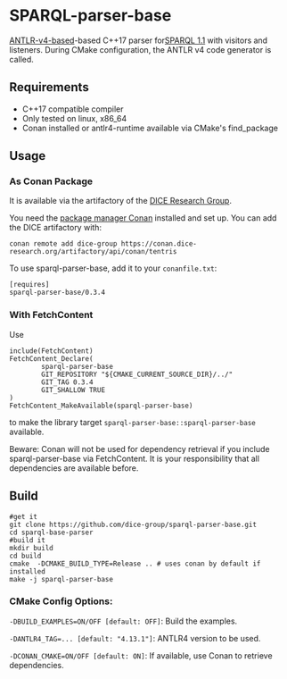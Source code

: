 # SPARQL-parser-base

[ANTLR-v4-based](https://github.com/antlr/antlr4)-based C++17 parser for[SPARQL 1.1](https://www.w3.org/TR/sparql11-overview/)
with visitors and listeners. During CMake configuration, the ANTLR v4 code generator is called. 

## Requirements

- C++17 compatible compiler
- Only tested on linux, x86_64
- Conan installed or antlr4-runtime available via CMake's find_package

## Usage

### As Conan Package

It is available via the artifactory of the [DICE Research Group](https://dice-research.org/).

You need the [package manager Conan](https://conan.io/downloads.html) installed and set up. You can add the DICE
artifactory with:

```shell
conan remote add dice-group https://conan.dice-research.org/artifactory/api/conan/tentris
```

To use sparql-parser-base, add it to your `conanfile.txt`:

```
[requires]
sparql-parser-base/0.3.4
```

### With FetchContent

Use 

```
include(FetchContent)
FetchContent_Declare(
        sparql-parser-base
        GIT_REPOSITORY "${CMAKE_CURRENT_SOURCE_DIR}/../"
        GIT_TAG 0.3.4
        GIT_SHALLOW TRUE
)
FetchContent_MakeAvailable(sparql-parser-base)
```

to make the library target `sparql-parser-base::sparql-parser-base` available.

Beware: Conan will not be used for dependency retrieval if you include sparql-parser-base via FetchContent. It is your
responsibility that all dependencies are available before.

## Build

```shell
#get it 
git clone https://github.com/dice-group/sparql-parser-base.git
cd sparql-base-parser
#build it
mkdir build
cd build
cmake  -DCMAKE_BUILD_TYPE=Release .. # uses conan by default if installed
make -j sparql-parser-base
```

### CMake Config Options:

`-DBUILD_EXAMPLES=ON/OFF [default: OFF]`: Build the examples.



`-DANTLR4_TAG=... [default: "4.13.1"]`: ANTLR4 version to be used.

`-DCONAN_CMAKE=ON/OFF [default: ON]`: If available, use Conan to retrieve dependencies.